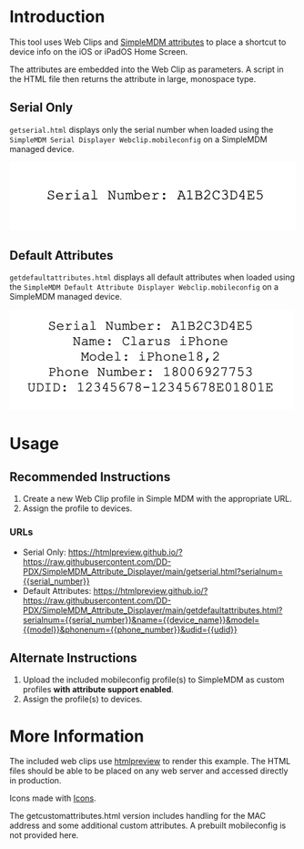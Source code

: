 # Introduction

This tool uses Web Clips and [SimpleMDM attributes](https://simplemdm.pdq.com/hc/en-us/articles/9355313240347-Attributes-Custom-Attributes) to place a shortcut to device info on the iOS or iPadOS Home Screen.

The attributes are embedded into the Web Clip as parameters.  A script in the HTML file then returns the attribute in large, monospace type.

## Serial Only

`getserial.html` displays only the serial number when loaded using the `SimpleMDM Serial Displayer Webclip.mobileconfig` on a SimpleMDM managed device.

![Serial Example](https://github.com/DD-PDX/SimpleMDM_Attribute_Displayer/blob/main/Images/serial_only_example.png)

## Default Attributes

`getdefaultattributes.html` displays all default attributes when loaded using the `SimpleMDM Default Attribute Displayer Webclip.mobileconfig` on a SimpleMDM managed device.

![Default Example](https://github.com/DD-PDX/SimpleMDM_Attribute_Displayer/blob/main/Images/default_attributes_example.png)

# Usage

## Recommended Instructions

1. Create a new Web Clip profile in Simple MDM with the appropriate URL.
2. Assign the profile to devices.

### URLs

- Serial Only: https://htmlpreview.github.io/?https://raw.githubusercontent.com/DD-PDX/SimpleMDM_Attribute_Displayer/main/getserial.html?serialnum={{serial_number}}
- Default Attributes: https://htmlpreview.github.io/?https://raw.githubusercontent.com/DD-PDX/SimpleMDM_Attribute_Displayer/main/getdefaultattributes.html?serialnum={{serial_number}}&name={{device_name}}&model={{model}}&phonenum={{phone_number}}&udid={{udid}}

## Alternate Instructions

1. Upload the included mobileconfig profile(s) to SimpleMDM as custom profiles **with attribute support enabled**.
2. Assign the profile(s) to devices.

# More Information

The included web clips use [htmlpreview](https://github.com/htmlpreview/htmlpreview.github.com) to render this example.  The HTML files should be able to be placed on any web server and accessed directly in production.

Icons made with [Icons](https://github.com/SAP/macOS-icon-generator).

The getcustomattributes.html version includes handling for the MAC address and some additional custom attributes.  A prebuilt mobileconfig is not provided here.